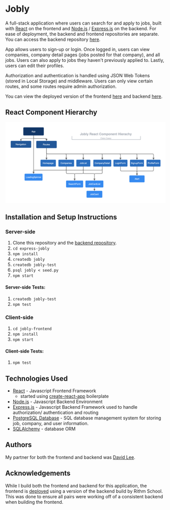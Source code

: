 # Jobly

A full-stack application where users can search for and apply to jobs, built
with [React](https://reactjs.org/) on the frontend and
[Node.js](https://nodejs.org/en/) / [Express.js](http://expressjs.com/) on the
backend. For ease of deployment, the backend and frontend repositories are
separate. You can access the backend repository [here](https://github.com/clairelcasey/express-jobly).

App allows users to sign-up or login. Once logged in, users can view companies,
company detail pages (jobs posted for that company), and all jobs. Users can
also apply to jobs they haven't previously applied to. Lastly, users can edit
their profiles. 

Authorization and authentication is handled using JSON Web Tokens (stored in
Local Storage) and middleware. Users can only view certain routes, and some
routes require admin authorization. 

You can view the deployed version of the frontend
[here](http://claire-casey-jobly.surge.sh/) and backend
[here](https://clairecasey-jobly-backend.herokuapp.com/).

## React Component Hierarchy 

![React Hierarchy](src/jobly.png?raw=true "Jobly Component Hierarchy")

## Installation and Setup Instructions

### Server-side
1. Clone this repository and the [backend
   repository](https://github.com/clairelcasey/express-jobly). 
2. `cd express-jobly`
3. `npm install`
4. `createdb jobly`
5. `createdb jobly-test`
6. `psql jobly < seed.py`
7. `npm start`

#### Server-side Tests:
1. `createdb jobly-test`
2. `npm test`

### Client-side
1. `cd jobly-frontend`
2. `npm install`
3. `npm start`

#### Client-side Tests:
1. `npm test`

## Technologies Used

* [React](https://reactjs.org/) - Javascript Frontend Framework
    * started using [create-react-app](https://reactjs.org/docs/create-a-new-react-app.html) boilerplate
* [Node.js](https://nodejs.org/en/) - Javascript Backend Environment 
* [Express.js](http://expressjs.com/) - Javascript Backend Framework used to
  handle authorization/ authentication and routing
* [PostgreSQL Database](https://www.postgresql.org/) - SQL database management
  system for storing job, company, and user information. 
* [SQLAlchemy](https://www.sqlalchemy.org/) - database ORM

## Authors

My partner for both the frontend and backend was [David Lee](https://github.com/d-lee84). 

## Acknowledgements

While I build both the frontend and backend for this application, the frontend
is [deployed](http://claire-casey-jobly.surge.sh/) using a version of the
backend build by Rithm School. This was done to ensure all pairs were working
off of a consistent backend when building the frontend. 